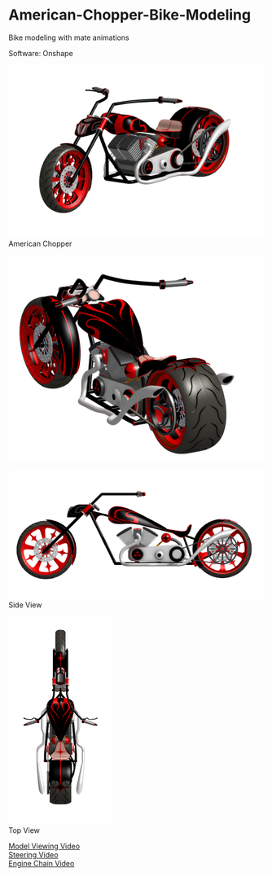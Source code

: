 # American-Chopper-Bike-Modeling
Bike modeling with mate animations<br>

Software: Onshape


![American Chopper](https://github.com/OmkarBharambe/American-Chopper-Bike-Modeling/blob/main/Images/Chopper_isometric.png)<br>
American Chopper


![](https://github.com/OmkarBharambe/American-Chopper-Bike-Modeling/blob/main/Images/Chopper_isometricback.png)

![Side View](https://github.com/OmkarBharambe/American-Chopper-Bike-Modeling/blob/main/Images/Chopper_sideview.png)<br>
Side View


![Top View](https://github.com/OmkarBharambe/American-Chopper-Bike-Modeling/blob/main/Images/Chopper_topview.png)<br>
Top View

[Model Viewing Video](https://github.com/OmkarBharambe/American-Chopper-Bike-Modeling/blob/main/Videos/video_lookaround.mp4)<br>
[Steering Video](https://github.com/OmkarBharambe/American-Chopper-Bike-Modeling/blob/main/Videos/video_steering.mp4)<br>
[Engine Chain Video](https://github.com/OmkarBharambe/American-Chopper-Bike-Modeling/blob/main/Videos/video_enginechain.mp4)<br>

